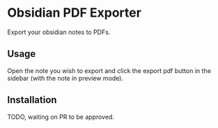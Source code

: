 # Obsidian PDF Exporter

Export your obsidian notes to PDFs.

## Usage
Open the note you wish to export and click the export pdf button in the sidebar (with the note in preview mode).

## Installation
TODO, waiting on PR to be approved.
